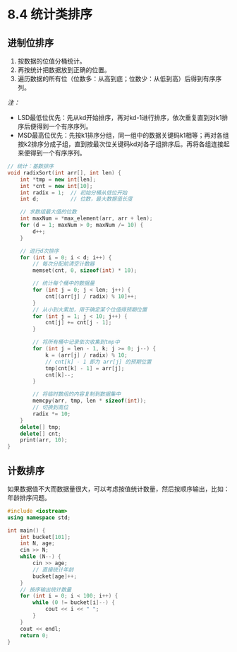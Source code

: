 # 8.4 统计类排序

## 进制位排序
1. 按数据的位值分桶统计。
2. 再按统计把数据放到正确的位置。
3. 遍历数据的所有位（位数多：从高到底；位数少：从低到高）后得到有序序列。

*注：*
- LSD最低位优先：先从kd开始排序，再对kd-1进行排序，依次重复直到对k1排序后便得到一个有序序列。
- MSD最高位优先：先按k1排序分组，同一组中的数据关键码k1相等；再对各组按k2排序分成子组，直到按最次位关键码kd对各子组排序后。再将各组连接起来便得到一个有序序列。

```cpp
// 统计：基数排序
void radixSort(int arr[], int len) {
    int *tmp = new int[len];
    int *cnt = new int[10];
    int radix = 1;  // 初始分桶从低位开始
    int d;          // 位数，最大数据值长度

    // 求数组最大值的位数
    int maxNum = *max_element(arr, arr + len);
    for (d = 1; maxNum > 0; maxNum /= 10) {
        d++;
    }

    // 进行d次排序
    for (int i = 0; i < d; i++) {
        // 每次分配前清空计数器
        memset(cnt, 0, sizeof(int) * 10);

        // 统计每个桶中的数据量
        for (int j = 0; j < len; j++) {
            cnt[(arr[j] / radix) % 10]++;
        }
        // 从小到大累加，用于确定某个位值得预期位置
        for (int j = 1; j < 10; j++) {
            cnt[j] += cnt[j - 1];
        }

        // 将所有桶中记录依次收集到tmp中
        for (int j = len - 1, k; j >= 0; j--) {
            k = (arr[j] / radix) % 10;
            // cnt[k] - 1 即为 arr[j] 的预期位置
            tmp[cnt[k] - 1] = arr[j];
            cnt[k]--;
        }

        // 将临时数组的内容复制到数据集中
        memcpy(arr, tmp, len * sizeof(int));
        // 切换到高位
        radix *= 10;
    }
    delete[] tmp;
    delete[] cnt;
    print(arr, 10);
}
```


## 计数排序
如果数据值不大而数据量很大，可以考虑按值统计数量，然后按顺序输出，比如：年龄排序问题。

```cpp
#include <iostream>
using namespace std;

int main() {
    int bucket[101];
    int N, age;
    cin >> N;
    while (N--) {
        cin >> age;
        // 直接统计年龄
        bucket[age]++;
    }
    // 按序输出统计数量
    for (int i = 0; i < 100; i++) {
        while (0 != bucket[i]--) {
            cout << i << " ";
        }
    }
    cout << endl;
    return 0;
}
```